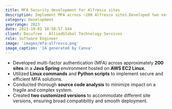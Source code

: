 ```yaml
---
title: MFA Security development for Alfresco sites
description: Implement MFA across ~200 Alfresco sites.Developed two versions to accommodate different site versions.  
category: Development
yearrange: 2023
date: 2023-10-01 10:58:57.544
client: Docufree - AlliedGlobal Technology Services
role: Software Engineer
image: 'images/mfa-alfresco.png'
image_caption: 'IA generated by Canva'
---
```

- Developed multi-factor authentication (MFA) across approximately **200 sites** in a **Java Spring** environment hosted on **AWS EC2 Linux**.
- Utilized **Linux commands** and **Python scripts** to implement secure and efficient MFA solutions.
- Conducted thorough **source code analysis** to minimize impact on a fragile and complex system.
- Created **two customized versions** to accommodate different site versions, ensuring broad compatibility and smooth deployment.
